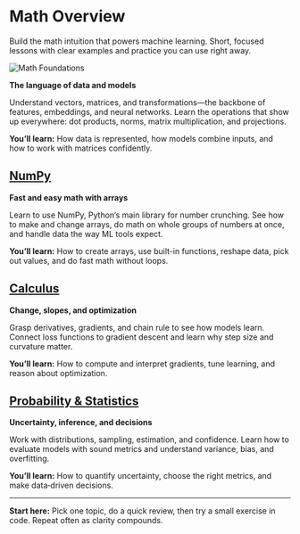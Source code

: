# Math Overview

Build the math intuition that powers machine learning. Short, focused lessons with clear examples and practice you can use right away.

![Math Foundations](https://i.imgur.com/b0APGoj.png)


**The language of data and models**

Understand vectors, matrices, and transformations—the backbone of features, embeddings, and neural networks. Learn the operations that show up everywhere: dot products, norms, matrix multiplication, and projections.

**You’ll learn:** How data is represented, how models combine inputs, and how to work with matrices confidently.

## [NumPy](numpy.md)

**Fast and easy math with arrays**

Learn to use NumPy, Python’s main library for number crunching. See how to make and change arrays, do math on whole groups of numbers at once, and handle data the way ML tools expect.

**You’ll learn:** How to create arrays, use built-in functions, reshape data, pick out values, and do fast math without loops.

## [Calculus](./calculus.md)

**Change, slopes, and optimization**

Grasp derivatives, gradients, and chain rule to see how models learn. Connect loss functions to gradient descent and learn why step size and curvature matter.

**You’ll learn:** How to compute and interpret gradients, tune learning, and reason about optimization.

## [Probability & Statistics](probability-statistics.md)

**Uncertainty, inference, and decisions**

Work with distributions, sampling, estimation, and confidence. Learn how to evaluate models with sound metrics and understand variance, bias, and overfitting.

**You’ll learn:** How to quantify uncertainty, choose the right metrics, and make data‑driven decisions.

***

**Start here:** Pick one topic, do a quick review, then try a small exercise in code. Repeat often as clarity compounds.

